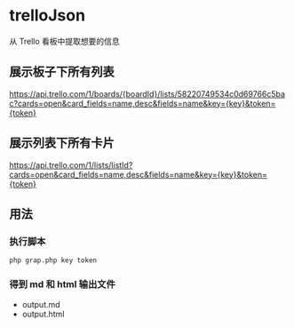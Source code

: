 # trelloJson

从 Trello 看板中提取想要的信息

## 展示板子下所有列表

https://api.trello.com/1/boards/{boardId}/lists/58220749534c0d69766c5bac?cards=open&card_fields=name,desc&fields=name&key={key}&token={token}

## 展示列表下所有卡片

https://api.trello.com/1/lists/listId?cards=open&card_fields=name,desc&fields=name&key={key}&token={token}

## 用法


### 执行脚本

```shell
php grap.php key token
```

### 得到 md 和 html 输出文件

- output.md
- output.html



